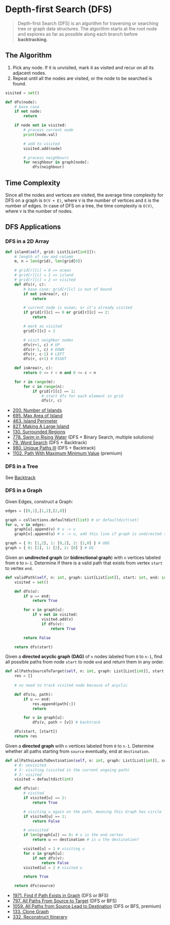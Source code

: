# Depth-first Search (DFS)

> Depth-first Search (DFS) is an algorithm for traversing or searching tree or graph data structures. The algorithm starts at the root node and explores as far as possible along each branch before **backtracking**.

## The Algorithm

1. Pick any node. If it is unvisited, mark it as visited and recur on all its adjacent nodes.
2. Repeat until all the nodes are visited, or the node to be searched is found.

```py
visited = set()

def dfs(node):
    # base case
    if not node:
        return

    if node not in visited:
        # process current node
        print(node.val)

        # add to visited
        visited.add(node)

        # process neighbours
        for neighbour in graph[node]:
            dfs(neighbour)
```

## Time Complexity

Since all the nodes and vertices are visited, the average time complexity for DFS on a graph is `O(V + E)`, where `V` is the number of vertices and `E` is the number of edges. In case of DFS on a tree, the time complexity is `O(V)`, where `V` is the number of nodes.

## DFS Applications

### DFS in a 2D Array

```py
def island(self, grid: List[List[int]]):
    # length of row and column
    m, n = len(grid), len(grid[0])

    # grid[r][c] = 0 => ocean
    # grid[r][c] = 1 => island
    # grid[r][c] = 2 => visited
    def dfs(r, c):
        # base case: grid[r][c] is out of bound
        if not inArea(r, c):
            return

        # current node is ocean, or it's already visited
        if grid[r][c] == 0 or grid[r][c] == 2:
            return

        # mark as visited
        grid[r][c] = 2

        # visit neighbor nodes
        dfs(r+1, c) # UP
        dfs(r-1, c) # DOWN
        dfs(r, c-1) # LEFT
        dfs(r, c+1) # RIGHT

    def inArea(r, c):
        return 0 <= r < m and 0 <= c < n

    for r in range(m):
        for c in range(n):
            if grid[r][c] == 1:
                # start dfs for each element in grid
                dfs(r, c)
```

- [200. Number of Islands](https://leetcode.com/problems/number-of-islands/)
- [695. Max Area of Island](https://leetcode.com/problems/max-area-of-island/)
- [463. Island Perimeter](https://leetcode.com/problems/island-perimeter/)
- [827. Making A Large Island](https://leetcode.com/problems/making-a-large-island/)
- [130. Surrounded Regions](https://leetcode.com/problems/surrounded-regions/)
- [778. Swim in Rising Water](https://leetcode.com/problems/swim-in-rising-water/) (DFS + Binary Search, multiple solutions)
- [79. Word Search](https://leetcode.com/problems/word-search/) (DFS + Backtrack)
- [980. Unique Paths III](https://leetcode.com/problems/unique-paths-iii/) (DFS + Backtrack)
- [1102. Path With Maximum Minimum Value](https://leetcode.com/problems/path-with-maximum-minimum-value/) (premium)

### DFS in a Tree

See [Backtrack](<../Chapter%204%20Binary%20Trees/4.6%20Backtrack.md>)

### DFS in a Graph

Given Edges, construct a Graph:
```py
edges = [[0,1],[1,2],[2,0]]

graph = collections.defaultdict(list) # or defaultdict(set)
for u, v in edges:
    graph[u].append(v) # u -> v
    graph[v].append(u) # v -> u, add this line if graph is undirected (bi-directional)

graph = { 0: [1,2], 1: [0,2], 2: [1,0] } # UDG
graph = { 0: [1], 1: [2], 2: [0] } # DG
```

Given an **undirected graph** (or **bidirectional graph**) with `n` vertices labeled from `0` to `n-1`. Determine if there is a valid path that exists from vertex `start` to vertex `end`.
```py
def validPath(self, n: int, graph: List[List[int]], start: int, end: int) -> bool:
    visited = set()

    def dfs(u):
        if u == end:
            return True

        for v in graph[u]:
            if v not in visited:
                visited.add(v)
                if dfs(v):
                    return True

        return False

    return dfs(start)
```

Given a **directed acyclic graph (DAG)** of `n` nodes labeled from `0` to `n-1`, find all possible paths from node `start` to node `end` and return them in any order.
```py
def allPathsSourceToTarget(self, n: int, graph: List[List[int]], start: int, end: int) -> List[List[int]]:
    res = []
    
    # no need to track visited node because of acyclic

    def dfs(u, path):
        if u == end:
            res.append(path[:])
            return

        for v in graph[u]:
            dfs(v, path + [v]) # backtrack

    dfs(start, [start])
    return res
```

Given a **directed graph** with `n` vertices labeled from `0` to `n-1`. Determine whether all paths starting from `source` eventually, end at `destination`.
```py
def allPathsLeadsToDestination(self, n: int, graph: List[List[int]], source: int, destination: int) -> bool:
    # 0: unvisited
    # 1: visiting (visited in the current ongoing path)
    # 2: visited
    visited = defaultdict(int)

    def dfs(u):
        # visited
        if visited[u] == 2:
            return True

        # visiting u again on the path, meaning this Graph has circle
        if visited[u] == 1:
            return False

        # unvisited
        if len(graph[u]) == 0: # u is the end vertex
            return u == destination # is u the destination?

        visited[u] = 1 # visiting u
        for v in graph[u]:
            if not dfs(v):
                return False
        visited[u] = 2 # visited u

        return True

    return dfs(source)
```

- [1971. Find if Path Exists in Graph](https://leetcode.com/problems/find-if-path-exists-in-graph/) (DFS or BFS)
- [797. All Paths From Source to Target](https://leetcode.com/problems/all-paths-from-source-to-target/) (DFS or BFS)
- [1059. All Paths from Source Lead to Destination](https://leetcode.com/problems/all-paths-from-source-lead-to-destination/) (DFS or BFS, premium)
- [133. Clone Graph](https://leetcode.com/problems/clone-graph/)
- [332. Reconstruct Itinerary](https://leetcode.com/problems/reconstruct-itinerary/)
